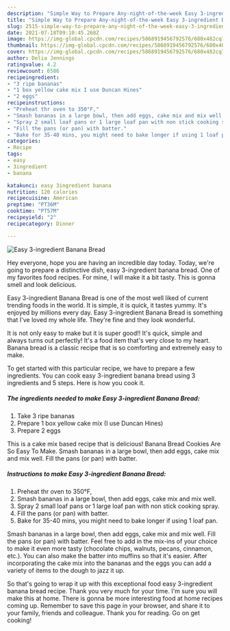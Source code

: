 ```yaml
---
description: "Simple Way to Prepare Any-night-of-the-week Easy 3-ingredient Banana Bread"
title: "Simple Way to Prepare Any-night-of-the-week Easy 3-ingredient Banana Bread"
slug: 2515-simple-way-to-prepare-any-night-of-the-week-easy-3-ingredient-banana-bread
date: 2021-07-18T09:10:45.268Z
image: https://img-global.cpcdn.com/recipes/5868919456792576/680x482cq70/easy-3-ingredient-banana-bread-recipe-main-photo.jpg
thumbnail: https://img-global.cpcdn.com/recipes/5868919456792576/680x482cq70/easy-3-ingredient-banana-bread-recipe-main-photo.jpg
cover: https://img-global.cpcdn.com/recipes/5868919456792576/680x482cq70/easy-3-ingredient-banana-bread-recipe-main-photo.jpg
author: Delia Jennings
ratingvalue: 4.2
reviewcount: 6586
recipeingredient:
- "3 ripe bananas"
- "1 box yellow cake mix I use Duncan Hines"
- "2 eggs"
recipeinstructions:
- "Preheat thr oven to 350°F,"
- "Smash bananas in a large bowl, then add eggs, cake mix and mix well."
- "Spray 2 small loaf pans or 1 large loaf pan with non stick cooking spray."
- "Fill the pans (or pan) with batter."
- "Bake for 35-40 mins, you might need to bake longer if using 1 loaf pan."
categories:
- Recipe
tags:
- easy
- 3ingredient
- banana

katakunci: easy 3ingredient banana 
nutrition: 120 calories
recipecuisine: American
preptime: "PT36M"
cooktime: "PT57M"
recipeyield: "2"
recipecategory: Dinner

---
```



![Easy 3-ingredient Banana Bread](https://img-global.cpcdn.com/recipes/5868919456792576/680x482cq70/easy-3-ingredient-banana-bread-recipe-main-photo.jpg)

Hey everyone, hope you are having an incredible day today. Today, we're going to prepare a distinctive dish, easy 3-ingredient banana bread. One of my favorites food recipes. For mine, I will make it a bit tasty. This is gonna smell and look delicious.

Easy 3-ingredient Banana Bread is one of the most well liked of current trending foods in the world. It is simple, it is quick, it tastes yummy. It's enjoyed by millions every day. Easy 3-ingredient Banana Bread is something that I've loved my whole life. They're fine and they look wonderful.

It is not only easy to make but it is super good!! It&#39;s quick, simple and always turns out perfectly! It&#39;s a food item that&#39;s very close to my heart. Banana bread is a classic recipe that is so comforting and extremely easy to make.


To get started with this particular recipe, we have to prepare a few ingredients. You can cook easy 3-ingredient banana bread using 3 ingredients and 5 steps. Here is how you cook it.

<!--inarticleads1-->

##### The ingredients needed to make Easy 3-ingredient Banana Bread:

1. Take 3 ripe bananas
1. Prepare 1 box yellow cake mix (I use Duncan Hines)
1. Prepare 2 eggs


This is a cake mix based recipe that is delicious! Banana Bread Cookies Are So Easy To Make. Smash bananas in a large bowl, then add eggs, cake mix and mix well. Fill the pans (or pan) with batter. 

<!--inarticleads2-->

##### Instructions to make Easy 3-ingredient Banana Bread:

1. Preheat thr oven to 350°F,
1. Smash bananas in a large bowl, then add eggs, cake mix and mix well.
1. Spray 2 small loaf pans or 1 large loaf pan with non stick cooking spray.
1. Fill the pans (or pan) with batter.
1. Bake for 35-40 mins, you might need to bake longer if using 1 loaf pan.


Smash bananas in a large bowl, then add eggs, cake mix and mix well. Fill the pans (or pan) with batter. Feel free to add in the mix-ins of your choice to make it even more tasty (chocolate chips, walnuts, pecans, cinnamon, etc.). You can also make the batter into muffins so that it&#39;s easier. After incorporating the cake mix into the bananas and the eggs you can add a variety of items to the dough to jazz it up. 

So that's going to wrap it up with this exceptional food easy 3-ingredient banana bread recipe. Thank you very much for your time. I'm sure you will make this at home. There is gonna be more interesting food at home recipes coming up. Remember to save this page in your browser, and share it to your family, friends and colleague. Thank you for reading. Go on get cooking!
